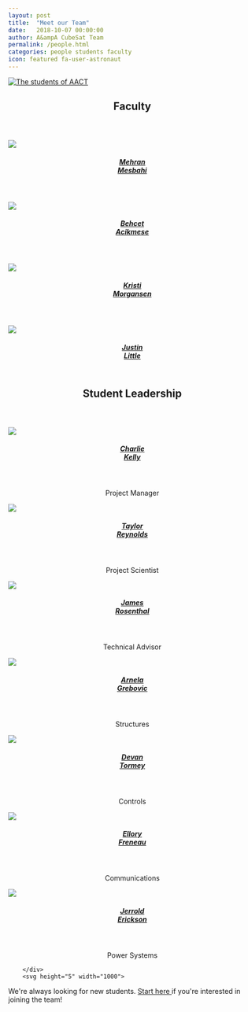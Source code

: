 ```yaml
---
layout: post
title:  "Meet our Team"
date:   2018-10-07 00:00:00
author: A&ampA CubeSat Team
permalink: /people.html
categories: people students faculty
icon: featured fa-user-astronaut
---
```


<section>
    <div class="row half">
        <div class="31-2u">
            <div class="row">
                <div class="12u">
                    <section>
                        <a href="#" class="image featured">
                        <img src="images/FullTeam.jpg" alt="The students of AACT">
                        </a>
                    </section>
                </div>
            </div>
        </div>
    </div>
</section>

<section class="wrapper style2">
	<div class="row half">
		<div class="31-2u">
			<header>
				<h2> <strong>Faculty</strong> </h2>
			</header>
			<div class="row">
				<div class="3u">
					<section>
						<a href="https://faculty.washington.edu/mesbahi/" class="image featured">
							<img src="images/mehran.jpg">
						</a>
						<center>
							<header><h5><a href="https://faculty.washington.edu/mesbahi/"> Mehran <br>Mesbahi </a></h5></header>
						</center>
					</section>
				</div>
				<div class="3u">
					<section>
						<a href="https://sites.google.com/a/uw.edu/uw_acl/home" class="image featured">
							<img src="images/behcet.jpg">
						</a>
						<center>
							<header><h5><a href="https://sites.google.com/a/uw.edu/uw_acl/home"> Behcet <br>Acikmese </a></h5></header>
						</center>
					</section>
				</div>
				<div class="3u">
					<section>
						<a href="https://www.aa.washington.edu/people/faculty/morgansen/" class="image featured">
							<img src="images/kristi.jpg">
						</a>
						<center>
							<header><h5><a href="https://www.aa.washington.edu/people/faculty/morgansen/"> Kristi <br>Morgansen </a></h5></header>
						</center>
					</section>
				</div>
				<div class="3u">
					<section>
						<a href="https://www.uwspacelab.com/people" class="image featured">
							<img src="images/Justin.png">
						</a>
						<center>
							<header><h5><a href="https://www.uwspacelab.com/people"> Justin <br>Little </a></h5></header>
						</center>
					</section>
				</div>
			</div>
		</div>
	</div>			
</section>
<section class="wrapper style2">
	<!-- <div class="row half"> -->
		<div class="31-2u">
			<header> 
				<h2> 
					<strong> Student Leadership </strong> 
				</h2> 
			</header>
			<div class="row">
				<div class="3u">
					<section>
						<a href="https://www.uwspacelab.com/people" class="image featured">
							<img src="images/Charlie.png">
						</a>
						<center>
							<header><h5><a href="https://www.uwspacelab.com/people"> Charlie <br>Kelly </a></h5></header>
						<p><center>Project Manager</center></p>
						</center>
					</section>
				</div>
				<div class="3u">
					<section>
						<a href="https://depts.washington.edu/uwrainlab/taylor/" class="image featured">
							<img src="images/taylor.jpg">
						</a>
						<center>
							<header><h5><a href="https://depts.washington.edu/uwrainlab/taylor/"> Taylor <br>Reynolds </a></h5></header>
							<p><center>Project Scientist</center></p>
						</center>
					</section>
				</div>
                <div class="3u">
                    <section>
                        <a href="https://www.linkedin.com/in/jamesdrosenthal/" class="image featured">
                            <img src="images/James.jpg">
                        </a>
                        <center>
                            <header><h5><a href="https://www.linkedin.com/in/jamesdrosenthal/">James <br>Rosenthal</a></h5></header>
                            <p><center>Technical Advisor</center></p>
                        </center>
                    </section>
                </div>
                <div class="3u">
                    <section>
                        <a href="https://www.linkedin.com/in/arnelagrebovic/" class="image featured">
                            <img src="images/Arnela.jpg">
                        </a>
                        <center>
                            <header><h5><a href="https://www.linkedin.com/in/arnelagrebovic/">Arnela <br>Grebovic</a></h5></header>
                            <p><center>Structures</center></p>
                        </center>
                    </section>
                </div>
            </div>
        <div class="row">
            <div class="3u">
                <section>
                    <a href="" class="image featured">
                        <img src="images/Devan.jpg">
                    </a>
                    <center>
                        <header><h5><a href="">Devan <br>Tormey</a></h5></header>
                        <p><center>Controls</center></p>
                    </center>
                </section>
            </div>
            <div class="3u">
                <section>
                    <a href="" class="image featured">
                        <img src="images/Ellory.jpg">
                    </a>
                    <center>
                        <header><h5><a href="">Ellory <br>Freneau</a></h5></header>
                        <p><center>Communications</center></p>
                    </center>
                </section>
            </div>
            <div class="3u">
                <section>
                    <a href="" class="image featured">
                        <img src="images/Jerrold.png">
                    </a>
                    <center>
                        <header><h5><a href="">Jerrold <br>Erickson</a></h5></header>
                        <p><center>Power Systems</center></p>
                    </center>
                </section>
            </div>
        </div>

		</div>
		<svg height="5" width="1000">
  <line x1="0" y1="0" x2="43em" y2="0" style="stroke:rgb(210,210,210);stroke-width:2" />
		</svg>
		    <div>
                <p> We're always looking for new students. <a href="/contact-main.html"> Start here </a> if you're interested in joining the team! </p>
            </div> 
	<!-- </div> -->
<!--
</section>
<section class="wrapper style2">
	<div class="31-2u">
		<header> <h2> <strong> Undergraduate Students </strong></h2></header>
			<p> List the undergraduate students, possibly with grouping into capstone project groups.</p>
	</div>
</section>
 -->
